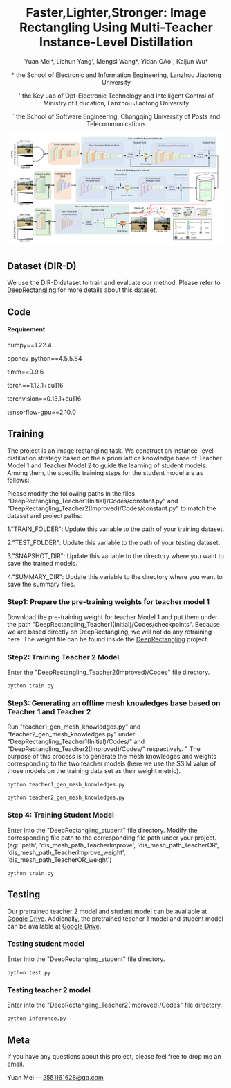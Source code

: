 <h1 align = "center">Faster,Lighter,Stronger: Image Rectangling Using Multi-Teacher Instance-Level Distillation</h1>
<p align="center">Yuan Mei*, Lichun Yang', Mengsi Wang*, Yidan GAo`, Kaijun Wu*</p>
<p align="center">* the School of Electronic and Information Engineering, Lanzhou Jiaotong University</p>
<p align="center">' the Key Lab of Opt-Electronic Technology and Intelligent Control of Ministry of Education, Lanzhou Jiaotong University</p>
<p align="center">` the School of Software Engineering, Chongqing University of Posts and Telecommunications</p>

![image](./network.png)
## Dataset (DIR-D)
We use the DIR-D dataset to train and evaluate our method. Please refer to [DeepRectangling](https://github.com/nie-lang/DeepRectangling?tab=readme-ov-file) for more details about this dataset.


## Code
#### Requirement
numpy==1.22.4

opencv_python==4.5.5.64

timm==0.9.6

torch==1.12.1+cu116

torchvision==0.13.1+cu116

tensorflow-gpu==2.10.0

## Training
The project is an image rectangling task. We construct an instance-level distillation strategy based on the a priori lattice knowledge base of Teacher Model 1 and Teacher Model 2 to guide the learning of student models. Among them, the specific training steps for the student model are as follows:

Please modify the following paths in the files "DeepRectangling_Teacher1(Initial)/Codes/constant.py" and "DeepRectangling_Teacher2(Improved)/Codes/constant.py" to match the dataset and project paths:

1."TRAIN_FOLDER": Update this variable to the path of your training dataset.

2."TEST_FOLDER": Update this variable to the path of your testing dataset.

3."SNAPSHOT_DIR": Update this variable to the directory where you want to save the trained models.

4."SUMMARY_DIR": Update this variable to the directory where you want to save the summary files.

### Step1: Prepare the pre-training weights for teacher model 1
Download the pre-training weight for teacher Model 1 and put them under the path "DeepRectangling_Teacher1(Initial)/Codes/checkpoints". Because we are based directly on DeepRectangling, we will not do any retraining here. The weight file can be found inside the [DeepRectangling](https://github.com/nie-lang/DeepRectangling?tab=readme-ov-file) project.


### Step2: Training Teacher 2 Model
Enter the "DeepRectangling_Teacher2(Improved)/Codes" file directory.
```
python train.py
```

### Step3: Generating an offline mesh knowledges base based on Teacher 1 and Teacher 2
Run "teacher1_gen_mesh_knowledges.py" and "teacher2_gen_mesh_knowledges.py" under "DeepRectangling_Teacher1(Initial)/Codes/" and "DeepRectangling_Teacher2(Improved)/Codes/" respectively. " The purpose of this process is to generate the mesh knowledges and weights corresponding to the two teacher models (here we use the SSIM value of those models on the training data set as their weight metric).
```
python teacher1_gen_mesh_knowledges.py
```
```
python teacher2_gen_mesh_knowledges.py
```

### Step 4: Training Student Model
Enter into the "DeepRectangling_student" file directory. Modify the corresponding file path to the corresponding file path under your project. (eg: 'path', 'dis_mesh_path_TeacherImprove', 'dis_mesh_path_TeacherOR', 'dis_mesh_path_TeacherImprove_weight', 'dis_mesh_path_TeacherOR_weight')
```
python train.py
```

## Testing
Our pretrained teacher 2 model and student model can be available at [Google Drive](https://drive.google.com/file/d/1LFadsV1fg-DCT9IjiKbPlIaflUdHhNVl/view?usp=sharing). Addionally, the pretrained teacher 1 model and student model can be available at [Google Drive](https://drive.google.com/drive/folders/1gEsE-7QBPcbH-kfHqYYR67C-va7vztxO?usp=sharing).

### Testing student model
Enter into the "DeepRectangling_student" file directory.
```
python test.py
```

### Testing teacher 2 model
Enter into the "DeepRectangling_Teacher2(Improved)/Codes" file directory.
```
python inference.py
```


## Meta
If you have any questions about this project, please feel free to drop me an email.

Yuan Mei -- 2551161628@qq.com




